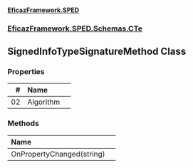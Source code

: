 #### [EficazFramework.SPED](EficazFrameworkSPED.md 'EficazFramework SPED')
### [EficazFramework.SPED.Schemas.CTe](EficazFramework.SPED.Schemas.CTe.md 'EficazFramework.SPED.Schemas.CTe')

## SignedInfoTypeSignatureMethod Class
### Properties

| # | Name | |
| ---: | :--- | :--- |
| 02 | Algorithm |  |
### Methods

| Name | |
| :--- | :--- |
| OnPropertyChanged(string) |  |
